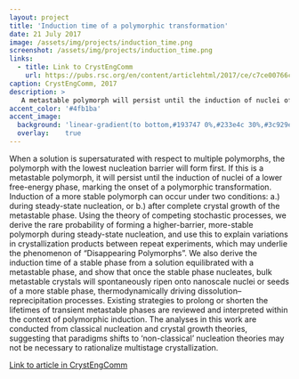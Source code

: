 ```yaml
---
layout: project
title: 'Induction time of a polymorphic transformation'
date: 21 July 2017
image: /assets/img/projects/induction_time.png
screenshot: /assets/img/projects/induction_time.png
links:
  - title: Link to CrystEngComm
    url: https://pubs.rsc.org/en/content/articlehtml/2017/ce/c7ce00766c
caption: CrystEngComm, 2017
description: >
   A metastable polymorph will persist until the induction of nuclei of a lower free-energy phase, marking the onset of a polymorphic transformation. 
accent_color: '#4fb1ba'
accent_image:
  background: 'linear-gradient(to bottom,#193747 0%,#233e4c 30%,#3c929e 50%,#d5d5d4 70%,#cdccc8 100%)'
  overlay:    true
---
```


When a solution is supersaturated with respect to multiple polymorphs, the polymorph with the lowest nucleation barrier will form first. If this is a metastable polymorph, it will persist until the induction of nuclei of a lower free-energy phase, marking the onset of a polymorphic transformation. Induction of a more stable polymorph can occur under two conditions: a.) during steady-state nucleation, or b.) after complete crystal growth of the metastable phase. Using the theory of competing stochastic processes, we derive the rare probability of forming a higher-barrier, more-stable polymorph during steady-state nucleation, and use this to explain variations in crystallization products between repeat experiments, which may underlie the phenomenon of “Disappearing Polymorphs”. We also derive the induction time of a stable phase from a solution equilibrated with a metastable phase, and show that once the stable phase nucleates, bulk metastable crystals will spontaneously ripen onto nanoscale nuclei or seeds of a more stable phase, thermodynamically driving dissolution–reprecipitation processes. Existing strategies to prolong or shorten the lifetimes of transient metastable phases are reviewed and interpreted within the context of polymorphic induction. The analyses in this work are conducted from classical nucleation and crystal growth theories, suggesting that paradigms shifts to ‘non-classical’ nucleation theories may not be necessary to rationalize multistage crystallization.

[Link to article in CrystEngComm](https://pubs.rsc.org/en/content/articlehtml/2017/ce/c7ce00766c)